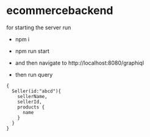 # ecommercebackend
for starting the server run 
- npm i 
- npm run start
- and then navigate to http://localhost:8080/graphiql

- then run query
```
{
  Seller(id:"abcd"){
    sellerName,
    sellerId,
    products {
      name
    }
  }
}
```
